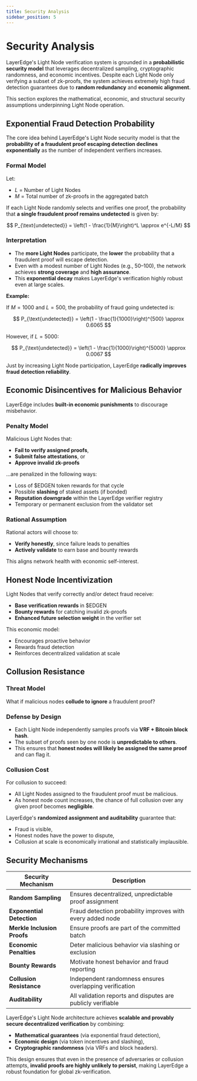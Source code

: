 ```yaml
---
title: Security Analysis
sidebar_position: 5
---
```


# Security Analysis

LayerEdge's Light Node verification system is grounded in a **probabilistic security model** that leverages decentralized sampling, cryptographic randomness, and economic incentives. Despite each Light Node only verifying a subset of zk-proofs, the system achieves extremely high fraud detection guarantees due to **random redundancy** and **economic alignment**.

This section explores the mathematical, economic, and structural security assumptions underpinning Light Node operation.

## Exponential Fraud Detection Probability

The core idea behind LayerEdge's Light Node security model is that the **probability of a fraudulent proof escaping detection declines exponentially** as the number of independent verifiers increases.

### Formal Model

Let:

* $L$ = Number of Light Nodes
* $M$ = Total number of zk-proofs in the aggregated batch

If each Light Node randomly selects and verifies one proof, the probability that **a single fraudulent proof remains undetected** is given by:

$$
P_{\text{undetected}} = \left(1 - \frac{1}{M}\right)^L \approx e^{-L/M}
$$

### Interpretation

* The **more Light Nodes** participate, the **lower** the probability that a fraudulent proof will escape detection.
* Even with a modest number of Light Nodes (e.g., 50–100), the network achieves **strong coverage** and **high assurance**.
* This **exponential decay** makes LayerEdge's verification highly robust even at large scales.

**Example:**

If $M=1000$ and $L=500$, the probability of fraud going undetected is:

$$
P_{\text{undetected}} = \left(1 - \frac{1}{1000}\right)^{500} \approx 0.6065
$$

However, if $L=5000$:

$$
P_{\text{undetected}} = \left(1 - \frac{1}{1000}\right)^{5000} \approx 0.0067
$$

Just by increasing Light Node participation, LayerEdge **radically improves fraud detection reliability**.

## Economic Disincentives for Malicious Behavior

LayerEdge includes **built-in economic punishments** to discourage misbehavior.

### Penalty Model

Malicious Light Nodes that:

* **Fail to verify assigned proofs**,
* **Submit false attestations**, or
* **Approve invalid zk-proofs**

...are penalized in the following ways:

* Loss of $EDGEN token rewards for that cycle
* Possible **slashing** of staked assets (if bonded)
* **Reputation downgrade** within the LayerEdge verifier registry
* Temporary or permanent exclusion from the validator set

### Rational Assumption

Rational actors will choose to:

* **Verify honestly**, since failure leads to penalties
* **Actively validate** to earn base and bounty rewards

This aligns network health with economic self-interest.

## Honest Node Incentivization

Light Nodes that verify correctly and/or detect fraud receive:

* **Base verification rewards** in $EDGEN
* **Bounty rewards** for catching invalid zk-proofs
* **Enhanced future selection weight** in the verifier set

This economic model:

* Encourages proactive behavior
* Rewards fraud detection
* Reinforces decentralized validation at scale

## Collusion Resistance

### Threat Model

What if malicious nodes **collude to ignore** a fraudulent proof?

### Defense by Design

* Each Light Node independently samples proofs via **VRF + Bitcoin block hash**.
* The subset of proofs seen by one node is **unpredictable to others**.
* This ensures that **honest nodes will likely be assigned the same proof** and can flag it.

### Collusion Cost

For collusion to succeed:

* All Light Nodes assigned to the fraudulent proof must be malicious.
* As honest node count increases, the chance of full collusion over any given proof becomes **negligible**.

LayerEdge's **randomized assignment and auditability** guarantee that:

* Fraud is visible,
* Honest nodes have the power to dispute,
* Collusion at scale is economically irrational and statistically implausible.

## Security Mechanisms

| Security Mechanism | Description |
|-------------------|-------------|
| **Random Sampling** | Ensures decentralized, unpredictable proof assignment |
| **Exponential Detection** | Fraud detection probability improves with every added node |
| **Merkle Inclusion Proofs** | Ensure proofs are part of the committed batch |
| **Economic Penalties** | Deter malicious behavior via slashing or exclusion |
| **Bounty Rewards** | Motivate honest behavior and fraud reporting |
| **Collusion Resistance** | Independent randomness ensures overlapping verification |
| **Auditability** | All validation reports and disputes are publicly verifiable |

LayerEdge's Light Node architecture achieves **scalable and provably secure decentralized verification** by combining:

* **Mathematical guarantees** (via exponential fraud detection),
* **Economic design** (via token incentives and slashing),
* **Cryptographic randomness** (via VRFs and block headers).

This design ensures that even in the presence of adversaries or collusion attempts, **invalid proofs are highly unlikely to persist**, making LayerEdge a robust foundation for global zk-verification. 